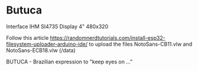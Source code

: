 # Butuca
Interface IHM SI4735 Display 4" 480x320

Follow this article https://randomnerdtutorials.com/install-esp32-filesystem-uploader-arduino-ide/ to upload the files NotoSans-CB11.vlw and NotoSans-ECB18.vlw (/data)

BUTUCA - Brazilian expression to "keep eyes on ..."
